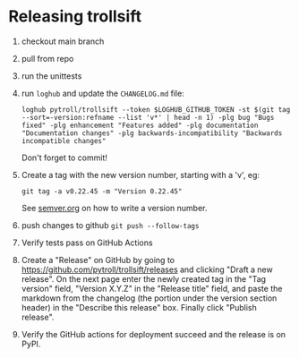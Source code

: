 # Releasing trollsift

1. checkout main branch
2. pull from repo
3. run the unittests
4. run `loghub` and update the `CHANGELOG.md` file:

   ```
   loghub pytroll/trollsift --token $LOGHUB_GITHUB_TOKEN -st $(git tag --sort=-version:refname --list 'v*' | head -n 1) -plg bug "Bugs fixed" -plg enhancement "Features added" -plg documentation "Documentation changes" -plg backwards-incompatibility "Backwards incompatible changes"
   ```

   Don't forget to commit!

5. Create a tag with the new version number, starting with a 'v', eg:

   ```
   git tag -a v0.22.45 -m "Version 0.22.45"
   ```

   See [semver.org](http://semver.org/) on how to write a version number.

6. push changes to github `git push --follow-tags`
7. Verify tests pass on GitHub Actions
8. Create a "Release" on GitHub by going to
   https://github.com/pytroll/trollsift/releases and clicking "Draft a new release".
   On the next page enter the newly created tag in the "Tag version" field,
   "Version X.Y.Z" in the "Release title" field, and paste the markdown from
   the changelog (the portion under the version section header) in the
   "Describe this release" box. Finally click "Publish release".
9. Verify the GitHub actions for deployment succeed and the release is on PyPI.
